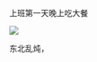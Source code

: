 上班第一天晚上吃大餐

![](http://upload-images.jianshu.io/upload_images/6904315-29b345d2bd9caf59.jpg?imageMogr2/auto-orient/strip%7CimageView2/2/w/1080/q/50)

东北乱炖，
